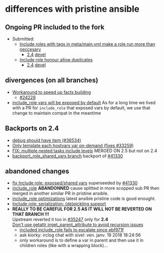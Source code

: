 # differences with pristine ansible

## Ongoing PR included to the fork
- Submitted:
    - [Include roles with tags in meta/main.yml make a role run more than neccesary](https://github.com/ansible/ansible/pull/35133)
        - [2.4](https://github.com/corpusops/ansible/tree/include_role_cache_tags_bug) [devel](https://github.com/corpusops/ansible/tree/include_role_cache_tags_bug_devel)
    - [include role honour allow duplicates](https://github.com/ansible/ansible/pull/35164)
        - [2.4](https://github.com/corpusops/ansible/tree/include_role_honour_allow_duplicates) [devel](https://github.com/corpusops/ansible/tree/include_role_honour_allow_duplicates_devel)

## divergences (on all branches)
- [Workaround to speed up facts building](https://github.com/ansible/ansible/commit/23371b5617cb02ae0edfc46ee6fc4ee8f5f0a523)
    - [#24228](https://github.com/ansible/ansible/issues/24228)
- [include_role vars will be exposed by default](https://github.com/ansible/ansible/commit/4b281f23f1b66116594676506d12948869bf262b)
  As for a long time we lived with a PR for  ``include_role`` that exposed vars by default, we use that change to maintain compat in the meantime

## Backports on 2.4
- [debug should have item (#36534)](https://github.com/ansible/ansible/commit/2f13ddbd694e8c6ae2f5d1737796c7a75109eda5#diff-ab09fa2a9291a017c38c5db420d7ee0f)
- [Only template each hostvars var on-demand (fixes #33259)](https://github.com/ansible/ansible/commit/dae737c8b714f2c6d28663ef0afeab10e6d3a667)
- [FIX: multiple nested tasks include levels](https://github.com/ansible/ansible/pull/35107) MERGED ON 2.5 but not on 2.4
- [backport_role_shared_vars branch](https://github.com/corpusops/ansible/tree/backport_role_shared_vars)  backport of [#41330](https://github.com/ansible/ansible/pull/41330)

## abandoned changes
- [fix Include role: exposed/shared vars](https://github.com/ansible/ansible/pull/35131)
  superseeded by [#41330](https://github.com/ansible/ansible/pull/41330)
- [include_role](https://github.com/ansible/ansible/pull/32565)
  **ABANDONNED** cause splitted in more scopped sub PR then merged in another similar PR in pristine ansible.
- [include_role optimizations](https://github.com/ansible/ansible/commit/bf9fb2bc503da692be788eabdd0c7746ae7318d1)
  latest ansible pristine code is good enought.
- [Include role: serialization: (de)pickling support](https://github.com/ansible/ansible/pull/35134)
- **REALLY TO BE CAREFUL FOR 2.5 AS IT WILL NOT BE REVERTED ON THAT BRANCH !!!**<br/>
  Upstream reverted it too in [#35247](https://github.com/ansible/ansible/pull/35247) only for **2.4**<br/>
  [Don't use getattr inget_parent_attribute to avoid recursion issues](https://github.com/ansible/ansible/commit/0b7d78d67f962a2605c84a39fb3c8ef449701264)
    - [included include_role fails to escalate since ebf971f](https://github.com/ansible/ansible/issues/35065)
    - ask kiorky: irclog chat with sivel:  ven. janv. 19 2018 18:24:56
    - only workaround is to define a var in parent and then use it in children roles (like with a wrapping block)...

